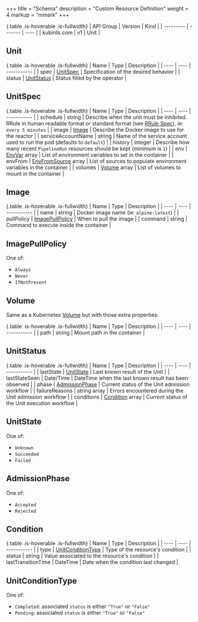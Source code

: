 +++
title = "Schema"
description = "Custom Resource Definition"
weight = 4
markup = "mmark"
+++

{.table .is-hoverable .is-fullwidth}
| API Group | Version | Kind |
| --------- | ------- | ---- |
| kubirds.com | v1 | Unit |

## Unit

{.table .is-hoverable .is-fullwidth}
| Name | Type | Description |
| ---- | ---- | ----------- |
| spec | [UnitSpec](#unitspec) | Specification of the desired behavior |
| status | [UnitStatus](#unitstatus) | Status filled by the operator |

## UnitSpec

{.table .is-hoverable .is-fullwidth}
| Name | Type | Description |
| ---- | ---- | ----------- |
| schedule | string | Describe when the unit must be inhibited. RRule in human readable format or standard format (see [RRule Spec](https://icalendar.org/iCalendar-RFC-5545/3-8-5-3-recurrence-rule.html)), ie: `every 5 minutes` |
| image | [Image](#image) | Describe the Docker image to use for the reactor |
| serviceAccountName | string | Name of the service account used to run the pod (defaults to `default`) |
| history | integer | Describe how many recent `PipelineRun` resources should be kept (minimum is `1`) |
| env | [EnvVar](https://v1-20.docs.kubernetes.io/docs/reference/generated/kubernetes-api/v1.20/#envvar-v1-core) array | List of environment variables to set in the container |
| envFrom | [EnvFromSource](https://v1-20.docs.kubernetes.io/docs/reference/generated/kubernetes-api/v1.20/#envfromsource-v1-core) array | List of sources to populate environment variables in the container |
| volumes | [Volume](#volume) array | List of volumes to mount in the container |

## Image

{.table .is-hoverable .is-fullwidth}
| Name | Type | Description |
| ---- | ---- | ----------- |
| name | string | Docker image name (ie: `alpine:latest`) |
| pullPolicy | [ImagePullPolicy](#imagepullpolicy) | When to pull the image |
| command | string | Command to execute inside the container |

## ImagePullPolicy

One of:

 - `Always`
 - `Never`
 - `IfNotPresent`

## Volume

Same as a Kubernetes [Volume](https://v1-20.docs.kubernetes.io/docs/reference/generated/kubernetes-api/v1.20/#volume-v1-core) but with those extra properties:

{.table .is-hoverable .is-fullwidth}
| Name | Type | Description |
| ---- | ---- | ----------- |
| path | string | Mount path in the container |

## UnitStatus

{.table .is-hoverable .is-fullwidth}
| Name | Type | Description |
| ---- | ---- | ----------- |
| lastState | [UnitState](#unitstate) | Last known result of the Unit |
| lastStateSeen | Date/Time | DateTime when the last known result has been observed |
| phase | [AdmissionPhase](#admissionphase) | Current status of the Unit admission workflow |
| failureReasons | string array | Errors encountered during the Unit admission workflow |
| conditions | [Condition](#condition) array | Current status of the Unit execution workflow |

## UnitState

One of:

 - `Unknown`
 - `Succeeded`
 - `Failed`

## AdmissionPhase

One of:

 - `Accepted`
 - `Rejected`

## Condition

{.table .is-hoverable .is-fullwidth}
| Name | Type | Description |
| ---- | ---- | ----------- |
| type | [UnitConditionType](#unitconditiontype) | Type of the resource's condition |
| status | string | Value associated to the resource's condition |
| lastTransitionTime | DateTime | Date when the condition last changed |

## UnitConditionType

One of:

 - `Completed`: associated `status` is either `"True"` or `"False"`
 - `Pending`: associated `status` is either `"True"` or `"False"`

